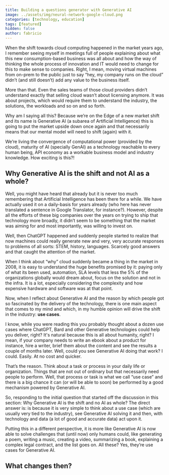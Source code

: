 ```yaml
---
title: Building a questions generator with Generative AI
image: ../assets/img/neural-network-google-cloud.png
categories: [technology, education]
tags: [featured]
hidden: false
author: fabricio
---
```


When the shift towards cloud computing happened in the market years ago, I remember seeing  myself in meetings full of people explaining about what this new consumption-based business was all about and how the way of thinking the whole process of innovation and IT would need to change for this to make sense to companies. Right, I mean, moving virtual machines from on-prem to the public just to say “hey, my company runs on the cloud” didn’t (and still doesn’t) add any value to the business itself.

More than that. Even the sales teams of those cloud providers didn’t understand exactly that selling cloud wasn’t about licensing anymore. It was about projects, which would require them to understand the industry, the solutions, the workloads and so on and so forth.

Why am I saying all this? Because we’re on the Edge of a new market shift and its name is Generative AI (a subarea of Artificial Intelligence) this is going to put the market upside down once again and that necessarily means that our mental model will need to shift (again) with it.

We’re living the convergence of computational power (provided by the cloud), maturity of AI (specially GenAI) as a technology reachable to every human being, API economy as a workable business model and industry knowledge. How exciting is this?!

## Why Generative AI is the shift and not AI as a whole?

Well, you might have heard that already but it is never too much remembering that Artificial Intelligence has been there for a while. We have actually used it on a daily-basis for years already (who here has never translated a sentence in Google Translator, for instance?). However, despite all the efforts of these big companies over the years on trying to ship that technology more broadly, it didn’t seem to be something that the market was aiming for and most importantly, was willing to invest on.

Well, then ChatGPT happened and suddenly people started to realize that now machines could really generate new and very, very accurate responses to problems of all sorts: STEM, history, languages. Scarcely good answers and that caught the attention of the market.

When I think about “why” cloud suddenly became a thing in the market in 2008, it is easy to understand the huge benefits promised by it: paying only of what its been used, automation, SLA levels that less the 5% of the organizations globally would dream about, focus on the solution and not in the infra. It is a lot, especially considering the complexity and how expensive hardware and software was at that point.

Now, when I reflect about Generative AI and the reason by which people got so fascinated by the delivery of the technology, there is one main aspect that comes to my mind and which, in my humble opinion will drive the shift in the industry: **use cases**.

I know, while you were reading this you probably thought about a dozen use cases where ChatGPT, Bard and other Generative technologies could help you deliver, right? It's natural because this is all about humanity, right? I mean, if your company needs to write an ebook about a product for instance, hire a writer, brief them about the content and see the results a couple of months later. Well, could you see Generative AI doing that work? I could. Easily. At no cost and quicker.

That’s the reason. Think about a task or process in your daily life or organization. Things that are not out of ordinary but that necessarily need people to perform. Well, that process or task is what we call “use case” and there is a big chance it can (or will be able to soon) be performed by a good mechanism powered by Generative AI.

So, responding to the initial question that started off the discussion in this section: Why Generative AI is the shift and no AI as whole? The direct answer is: is because it is very simple to think about a use case (which are usually very tied to the industry), see Generative AI solving it and then, with technology and data (a lot of good and accurate data) act upon it.

Putting this in a different perspective, it is more like Generative AI is now able to solve challenges that (until now) only humans could, like generating a poem, writing a music, creating a video, summarizing a book, explaining a complex legal contract, and the list goes on. All these? Yes, they’re use cases for Generative AI.

## What changes then?

